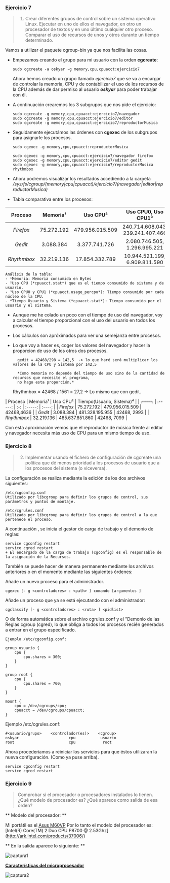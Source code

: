 ### Ejercicio 7


> 1) Crear diferentes grupos de control sobre un sistema operativo Linux. Ejecutar en uno de ellos el navegador, en otro un procesador de textos y en uno último cualquier otro proceso. Comparar el uso de recursos de unos y otros durante un tiempo determinado.

Vamos a utilizar el paquete cgroup-bin ya que nos facilita las cosas.

+   Empezamos creando el grupo para mi usuario con la orden **cgcreate**:
    
        sudo cgcreate -a oskyar -g memory,cpu,cpuacct:ejercicio7

    
    Ahora hemos creado un grupo llamado *ejercicio7* que se va a encargar de controlar la memoria, CPU y de contabilizar el uso de los recursos de la CPU además de dar permiso al usuario ***oskyar*** para poder trabajar con él. 
    
+   A continuación crearemos los 3 subgrupos que nos pide el ejercicio:

        sudo cgcreate -g memory,cpu,cpuacct:ejercicio7/navegador
        sudo cgcreate -g memory,cpu,cpuacct:ejercicio7/editor
        sudo cgcreate -g memory,cpu,cpuacct:ejercicio7/reproductorMusica
    
+   Seguidamente ejecutámos las órdenes con **cgexec** de los subgrupos para asignarle los procesos.

        sudo cgexec -g memory,cpu,cpuacct:reproductorMusica

        sudo cgexec -g memory,cpu,cpuacct:ejercicio7/navegador firefox
        sudo cgexec -g memory,cpu,cpuacct:ejercicio7/editor gedit
        sudo cgexec -g memory,cpu,cpuacct:ejercicio7/reproductorMusica rhythmbox
        
+   Ahora podremos visualizar los resultados accediendo a la carpeta 
*/sys/fs/cgroup/(memory|cpu|cpuacct)/ejercicio7/(navegador|editor|reproductorMusica)*

+   Tabla comparativa entre los procesos:

| Proceso | Memoria¹ | Uso CPU² | Uso CPU0, Uso CPU1³ | Tiempo(Usuario, Sistema)⁴ | 
| :-----: | :-----: | :-: | :-----: | :----: |
|  *Firefox* | 75.272.192  | 479.956.015.509  | 240.714.608.043, 239.241.407.466 | 42468,4636 |
|  *Gedit* |  3.088.384 | 3.377.741.726 | 2.080.746.505, 1.296.995.221| 298, 24 |
|  *Rhythmbox* | 32.219.136  |  17.854.332.789 | 10.944.521.199, 6.909.811.590 | 1561, 261 |

    Análisis de la tabla:
    - ¹Memoria: Memoria consumida en Bytes
    - ²Uso CPU (*cpuacct.stat*) que es el tiempo consumido de sistema y de usuario.
    - ³Uso CPU0 y CPU1 (*cpuacct.usage_percpu*): Tiempo consumido por cada núcleo de la CPU.
    - ⁴Tiempo Usuario y Sistema (*cpuacct.stat*): Tiempo consumido por el usuario y el sistema.
    
+ Aunque me he colado un poco con el tiempo de uso del navegador, voy a calcular el tiempo proporcional con el uso del usuario en todos los procesos.
 
+ Los cálculos son apróximados para ver una semejanza entre procesos.
+ Lo que voy a hacer es, coger los valores del navegador y hacer la proporcion de uso de los otros dos procesos.
    
        gedit = 42468/298 = 142,5  -> lo que haré será multiplicar los valores de la CPU y Sistema por 142,5
        
        *Como memoria no depende del tiempo de uso sino de la cantidad de recursos que necesite el programa, 
        no hago esta proporción.*
    
    Rhythmbox = 42468 / 1561 =  27,2 -> Lo mismo que con gedit.
    
| Proceso | Memoria¹ | Uso CPU² |  Tiempo(Usuario, Sistema)⁴ | 
| :-----: | :-----: | :-: | :-----: | :----: |
|  *Firefox* | 75.272.192  | 479.956.015.509  | 42468,4636 |
|  *Gedit* |  3.088.384 | 481.328.195.955 | 42468, 2993 |
|  *Rhythmbox* | 32.219.136  |  485.637.851.860 | 42468, 7099 |

Con esta aproximación vemos que el reproductor de música frente al editor y navegador necesita más uso de CPU para un mismo tiempo de uso.


### Ejercicio 8

> 2) Implementar usando el fichero de configuración de cgcreate una política que dé menos prioridad a los procesos de usuario que a los procesos del sistema (o viceversa).

La configuración se realiza mediante la edición de los dos archivos siguientes:

    /etc/cgconfig.conf
    Utilizado por libcgroup para definir los grupos de control, sus parámetros y puntos de montaje.

    /etc/cgrules.conf
    Utilizado por libcgroup para definir los grupos de control a la que pertenece el proceso.

A continuación , se inicia el gestor de carga de trabajo y el demonio de reglas:

    service cgconfig restart
    service cgred restart
    + El encargado de la carga de trabajo (cgconfig) es el responsable de la asignación de la Recursos.

También se puede hacer de manera permanente mediante los archivos anteriores o en el momento mediante las siguientes órdenes:

Añade un nuevo proceso para el administrador.
    
    cgexec [- g <controladores> : <path> ] comando [argumentos ]

Añade un proceso que ya se está ejecutando con el administrador:
    
    cgclassify [- g <controladores> : <ruta> ] <pidlist>

O de forma automática sobre el archivo cgrules.conf y el "Demonio de las Reglas cgroup (cgred), lo que obliga a todos los procesos recién generados a entrar en el grupo especificado.
    
    Ejemplo /etc/cgconfig.conf:

    group usuario {
        cpu {
            cpu.shares = 300;
        }
    }

    group root {
        cpu {
            cpu.shares = 700;
        }
    }
    
    mount {
        cpu = /dev/cgroups/cpu;
        cpuacct = /dev/cgroups/cpuacct;
    }
    
Ejemplo /etc/cgrules.conf:

    #<usuario/grupo>    <controlador(es)>    <cgroup>
    oskyar                      cpu           usuario
    root                        cpu            root


Ahora procederíamos a reiniciar los servicios para que éstos utilizaran la nueva configuración. (Como ya puse arriba).

    service cgconfig restart
    service cgred restart


### Ejercicio 9

> Comprobar si el procesador o procesadores instalados lo tienen. ¿Qué modelo de procesador es? ¿Qué aparece como salida de esa orden?

** Modelo del procesador: **

Mi portátil es el [Asus M60VP](http://www.asus.com/Notebooks_Ultrabooks/M60Vp)
Por lo tanto el modelo del procesador es: [Intel(R) Core(TM) 2 Duo CPU  P8700 @ 2.53Ghz] (http://ark.intel.com/products/37006/)

** En la salida aparece lo siguiente: ** 

![captura1](https://dl.dropboxusercontent.com/u/3216105/virtualizacion%20procesador%20m60vp.png)


**[Características del microprocesador](http://ark.intel.com/products/37006/)**

![captura2](https://dl.dropboxusercontent.com/u/3216105/Caracteristicas%20procesador%20m60vp.png)



